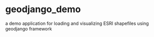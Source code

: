 # geodjango_demo
a demo application for loading and visualizing ESRI shapefiles using  geodjango framework

